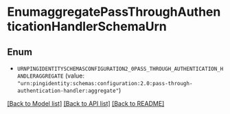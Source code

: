 # EnumaggregatePassThroughAuthenticationHandlerSchemaUrn

## Enum


* `URNPINGIDENTITYSCHEMASCONFIGURATION2_0PASS_THROUGH_AUTHENTICATION_HANDLERAGGREGATE` (value: `"urn:pingidentity:schemas:configuration:2.0:pass-through-authentication-handler:aggregate"`)


[[Back to Model list]](../README.md#documentation-for-models) [[Back to API list]](../README.md#documentation-for-api-endpoints) [[Back to README]](../README.md)



